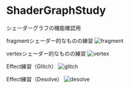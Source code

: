 # ShaderGraphStudy

シェーダーグラフの機能確認用

fragmentシェーダー的なものの練習
![fragment](https://user-images.githubusercontent.com/16832362/78360222-6b8a1100-75f1-11ea-8373-064654200cbd.gif)


vertexシェーダー的なものの練習
![vertex](https://user-images.githubusercontent.com/16832362/78359795-b9524980-75f0-11ea-93f5-a4e09d5850a1.gif)

Effect練習（Glitch）
![glitch](https://user-images.githubusercontent.com/16832362/78572860-f9b8fe00-7862-11ea-96fc-0e2ac42483d8.gif)

Effect練習（Desolve）
![desolve](https://user-images.githubusercontent.com/16832362/78579085-62a47400-786b-11ea-9567-cb607a989719.gif)
